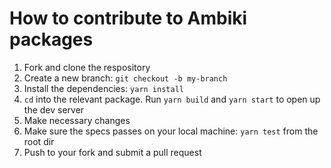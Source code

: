 # How to contribute to Ambiki packages

1. Fork and clone the respository
2. Create a new branch: `git checkout -b my-branch`
3. Install the dependencies: `yarn install`
4. `cd` into the relevant package. Run `yarn build` and `yarn start` to open up the dev server
5. Make necessary changes
6. Make sure the specs passes on your local machine: `yarn test` from the root dir
7. Push to your fork and submit a pull request
